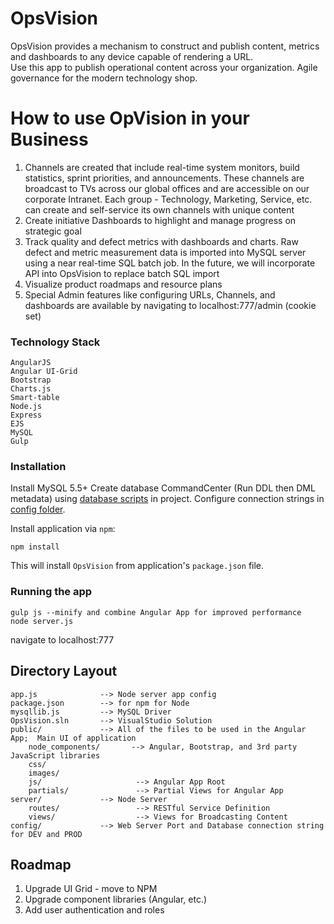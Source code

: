 # OpsVision

OpsVision provides a mechanism to construct and publish content, metrics and dashboards to any device capable of rendering a URL.  
Use this app to publish operational content across your organization.  Agile governance for the modern technology shop.

# How to use OpVision in your Business
1.  Channels are created that include real-time system monitors, build statistics, sprint priorities, and announcements.  These channels are broadcast to TVs across our global offices 
and are accessible on our corporate Intranet.  Each group - Technology, Marketing, Service, etc. can create and self-service its own channels with unique content
2.  Create initiative Dashboards to highlight and manage progress on strategic goal
3.  Track quality and defect metrics with dashboards and charts.  Raw defect and metric measurement data is imported into MySQL server using a near real-time SQL batch job.  In the future, we will incorporate API into OpsVision to replace batch SQL import
4.  Visualize product roadmaps and resource plans
5. Special Admin features like configuring URLs, Channels, and dashboards are available by navigating to localhost:777/admin (cookie set)


### Technology Stack
	AngularJS
	Angular UI-Grid
	Bootstrap
	Charts.js
	Smart-table
	Node.js
	Express
	EJS
	MySQL
	Gulp
	
### Installation
Install MySQL 5.5+
	Create database CommandCenter (Run DDL then DML metadata) using [database scripts](https://github.com/mitchellsjohnson/OpsVision/tree/master/database) in project.
	Configure connection strings in [config folder](https://github.com/mitchellsjohnson/OpsVision/tree/master/config).

Install application via `npm`:
```
npm install
```
This will install `OpsVision` from application's `package.json` file.

### Running the app

	gulp js --minify and combine Angular App for improved performance
    node server.js

navigate to localhost:777

## Directory Layout
    
    app.js              --> Node server app config
    package.json        --> for npm for Node
	mysqllib.js			--> MySQL Driver 
	OpsVision.sln		--> VisualStudio Solution
    public/             --> All of the files to be used in the Angular App;  Main UI of application
		node_components/       --> Angular, Bootstrap, and 3rd party JavaScript libraries
		css/
		images/
		js/						--> Angular App Root
		partials/         		--> Partial Views for Angular App
	server/				--> Node Server  
		routes/					--> RESTful Service Definition
		views/					--> Views for Broadcasting Content
	config/				--> Web Server Port and Database connection string for DEV and PROD
    

## Roadmap
1.  Upgrade UI Grid - move to NPM
2.  Upgrade component libraries (Angular, etc.)
3.  Add user authentication and roles

